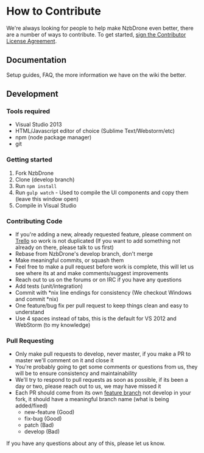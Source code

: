 # How to Contribute #

We're always looking for people to help make NzbDrone even better, there are a number of ways to contribute. To get started, <a href="http://www.clahub.com/agreements/NzbDrone/NzbDrone">sign the Contributor License Agreement</a>.

## Documentation ##
Setup guides, FAQ, the more information we have on the wiki the better.

## Development ##

### Tools required ###
- Visual Studio 2013
- HTML/Javascript editor of choice (Sublime Text/Webstorm/etc)
- npm (node package manager)
- git

### Getting started ###

1.  Fork NzbDrone 
2.  Clone (develop branch)
3.  Run `npm install`
4.  Run `gulp watch` - Used to compile the UI components and copy them (leave this window open)
5.  Compile in Visual Studio

### Contributing Code ###
- If you're adding a new, already requested feature, please comment on [Trello](https://trello.sonarr.tv "Trello") so work is not duplicated (If you want to add something not already on there, please talk to us first)
- Rebase from NzbDrone's develop branch, don't merge
- Make meaningful commits, or squash them
- Feel free to make a pull request before work is complete, this will let us see where its at and make comments/suggest improvements
- Reach out to us on the forums or on IRC if you have any questions
- Add tests (unit/integration)
- Commit with *nix line endings for consistency (We checkout Windows and commit *nix)
- One feature/bug fix per pull request to keep things clean and easy to understand
- Use 4 spaces instead of tabs, this is the default for VS 2012 and WebStorm (to my knowledge)

### Pull Requesting ###
- Only make pull requests to develop, never master, if you make a PR to master we'll comment on it and close it
- You're probably going to get some comments or questions from us, they will be to ensure consistency and maintainability
- We'll try to respond to pull requests as soon as possible, if its been a day or two, please reach out to us, we may have missed it
- Each PR should come from its own [feature branch](http://martinfowler.com/bliki/FeatureBranch.html) not develop in your fork, it should have a meaningful branch name (what is being added/fixed)
  - new-feature (Good)
  - fix-bug (Good)
  - patch (Bad)
  - develop (Bad)

If you have any questions about any of this, please let us know.
